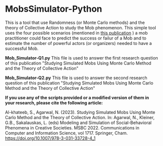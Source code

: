 # MobsSimulator-Python

This is a tool that use Randomness (or Monte Carlo methods) and the theory of Collective Action to study the Mob phenomenon. This simple tool uses the four possible scenarios (mentioned in [this publication](https://cdn.aaai.org/ocs/10239/10239-45278-1-PB.pdf) ) a mob practitioner could face to predict the success or failur of a Mob and to estimate the number of powerful actors (or organizers) needed to have a successful Mob.


**Mob_Simulator-Q1.py**
This file is used to answer the first research question of this publication "Studying Simulated Mobs Using Monte Carlo Method and the Theory of Collective Action"

**Mob_Simulator-Q2.py** 
This file is used to answer the second research question of this publication "Studying Simulated Mobs Using Monte Carlo Method and the Theory of Collective Action"

**If you use any of the scripts provided or a modified version of them in your research, please cite the following article:**

Al-khateeb, S., Agarwal, N. (2023). Studying Simulated Mobs Using Monte Carlo Method and the Theory of Collective Action. In: Agarwal, N., Kleiner, G.B., Sakalauskas, L. (eds) Modeling and Simulation of Social-Behavioral Phenomena in Creative Societies. MSBC 2022. Communications in Computer and Information Science, vol 1717. Springer, Cham. https://doi.org/10.1007/978-3-031-33728-4_1
